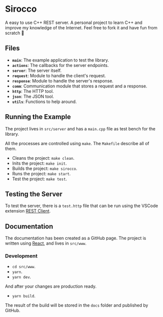 # Sirocco

A easy to use C++ REST server. A personal project to learn C++ and improve my knowledge of the Internet. Feel free to fork it and have fun from scratch 🙂

## Files

- **`main`**: The example application to test the library.
- **`actions`**: The callbacks for the server endpoints.
- **`server`**: The server itself.
- **`request`**: Module to handle the client's request.
- **`response`**: Module to handle the server's response.
- **`comm`**: Communication module that stores a request and a response.
- **`http`**: The HTTP tool.
- **`json`**: The JSON tool.
- **`utils`**: Functions to help around.

## Running the Example

The project lives in `src/server` and has a `main.cpp` file as test bench for the library.

All the processes are controlled using `make`. The `Makefile` describe all of them.

- Cleans the project: `make clean`.
- Inits the project: `make init`.
- Builds the project: `make sirocco`.
- Runs the project: `make start`.
- Test the project: `make test`.

## Testing the Server

To test the server, there is a `test.http` file that can be run using the VSCode extension [REST Client](https://marketplace.visualstudio.com/items?itemName=humao.rest-client).

## Documentation

The documentation has been created as a GitHub page. The project is written using [React](https://reactjs.org/), and lives in `src/www`.

### Development

- `cd src/www`.
- `yarn`.
- `yarn dev`.

And after your changes are production ready.

- `yarn build`.

The result of the build will be stored in the `docs` folder and published by GitHub.
